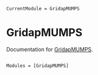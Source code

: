 ```@meta
CurrentModule = GridapMUMPS
```

# GridapMUMPS

Documentation for [GridapMUMPS](https://github.com/martinkosch/GridapMUMPS.jl).

```@index
```

```@autodocs
Modules = [GridapMUMPS]
```

